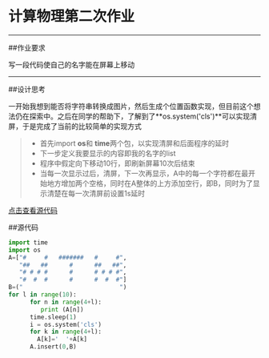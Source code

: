 # 计算物理第二次作业

------


##作业要求

写一段代码使自己的名字能在屏幕上移动

------

##设计思考

一开始我想到能否将字符串转换成图片，然后生成个位置函数实现，但目前这个想法仍在探索中。之后在同学的帮助下，了解到了**os.system('cls')**可以实现清屏，于是完成了当前的比较简单的实现方式
> * 首先import **os**和 **time**两个包，以实现清屏和后面程序的延时
> * 下一步定义我要显示的内容即我的名字的list
> * 程序中假定向下移动10行，即刷新屏幕10次后结束
> * 当每一次显示过后，清屏，下一次再显示，A中的每一个字符都在最开始地方增加两个空格，同时在A整体的上方添加空行，即B，同时为了显示清楚在每一次清屏前设置1s延时

[点击查看源代码](https://github.com/WHUMTM/computationalphysics_N2015301110096/blob/master/Exercise_02/Exercise_02%20code.py)

##源代码

```python
import time
import os
A=["#     #   #######   #     #",
   "##   ##      #      ##   ##",
   "# # # #      #      # # # #",
   "#  #  #      #      #  #  #"]
B=("                           ")
for l in range(10):
      for n in range(4+l):
         print (A[n])
      time.sleep(1)
      i = os.system('cls')
      for k in range(4+l):
        A[k]='  '+A[k]
      A.insert(0,B)
```
